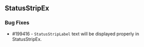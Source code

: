 ## StatusStripEx

### Bug Fixes

* \#199416 - `StatusStripLabel` text will be displayed properly in StatusStripEx.